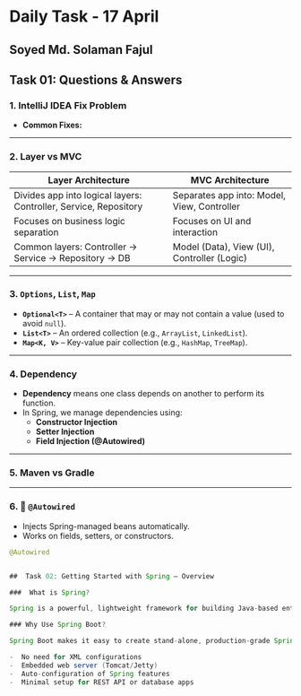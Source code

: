   #  Daily Task - 17 April 

  ## Soyed Md. Solaman Fajul

##  Task 01: Questions & Answers

### 1. IntelliJ IDEA Fix Problem
- **Common Fixes:**


---

### 2. Layer vs MVC

| Layer Architecture | MVC Architecture |
|--------------------|------------------|
| Divides app into logical layers: Controller, Service, Repository | Separates app into: Model, View, Controller |
| Focuses on business logic separation | Focuses on UI and interaction |
| Common layers: Controller → Service → Repository → DB | Model (Data), View (UI), Controller (Logic) |

---

### 3. `Options`, `List`, `Map`

- **`Optional<T>`** – A container that may or may not contain a value (used to avoid `null`).
- **`List<T>`** – An ordered collection (e.g., `ArrayList`, `LinkedList`).
- **`Map<K, V>`** – Key-value pair collection (e.g., `HashMap`, `TreeMap`).

---

### 4. Dependency

- **Dependency** means one class depends on another to perform its function.
- In Spring, we manage dependencies using:
  - **Constructor Injection**
  - **Setter Injection**
  - **Field Injection (@Autowired)**

---

### 5.  Maven vs Gradle



---

### 6. 🔗 `@Autowired`

- Injects Spring-managed beans automatically.
- Works on fields, setters, or constructors.
```java
@Autowired


##  Task 02: Getting Started with Spring – Overview

###  What is Spring?

Spring is a powerful, lightweight framework for building Java-based enterprise applications. It simplifies the development process through several key features:

### Why Use Spring Boot?

Spring Boot makes it easy to create stand-alone, production-grade Spring applications. Key advantages include:

-  No need for XML configurations
-  Embedded web server (Tomcat/Jetty)
-  Auto-configuration of Spring features
-  Minimal setup for REST API or database apps
